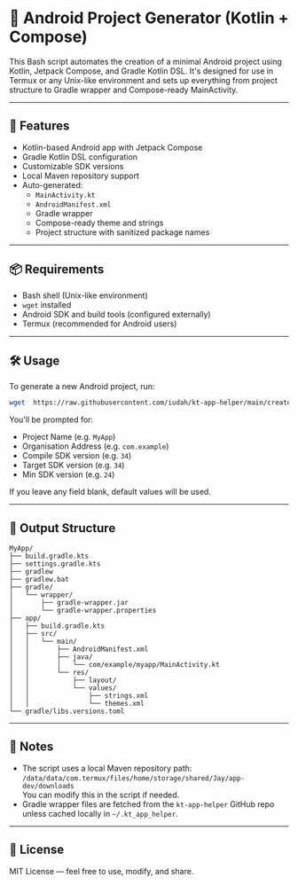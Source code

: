 # 📱 Android Project Generator (Kotlin + Compose)

This Bash script automates the creation of a minimal Android project using Kotlin, Jetpack Compose, and Gradle Kotlin DSL. It's designed for use in Termux or any Unix-like environment and sets up everything from project structure to Gradle wrapper and Compose-ready MainActivity.

---

## 🚀 Features

- Kotlin-based Android app with Jetpack Compose
- Gradle Kotlin DSL configuration
- Customizable SDK versions
- Local Maven repository support
- Auto-generated:
  - `MainActivity.kt`
  - `AndroidManifest.xml`
  - Gradle wrapper
  - Compose-ready theme and strings
  - Project structure with sanitized package names

---

## 📦 Requirements

- Bash shell (Unix-like environment)
- `wget` installed
- Android SDK and build tools (configured externally)
- Termux (recommended for Android users)

---

## 🛠️ Usage

To generate a new Android project, run:

```bash
wget  https://raw.githubusercontent.com/iudah/kt-app-helper/main/create_android_app_project.sh  && bash create_android_app_project.sh
```

You'll be prompted for:

- Project Name (e.g. `MyApp`)
- Organisation Address (e.g. `com.example`)
- Compile SDK version (e.g. `34`)
- Target SDK version (e.g. `34`)
- Min SDK version (e.g. `24`)

If you leave any field blank, default values will be used.

---

## 📁 Output Structure

```
MyApp/
├── build.gradle.kts
├── settings.gradle.kts
├── gradlew
├── gradlew.bat
├── gradle/
│   └── wrapper/
│       ├── gradle-wrapper.jar
│       └── gradle-wrapper.properties
├── app/
│   ├── build.gradle.kts
│   ├── src/
│   │   └── main/
│   │       ├── AndroidManifest.xml
│   │       ├── java/
│   │       │   └── com/example/myapp/MainActivity.kt
│   │       └── res/
│   │           ├── layout/
│   │           └── values/
│   │               ├── strings.xml
│   │               └── themes.xml
└── gradle/libs.versions.toml
```

---

## 🧩 Notes

- The script uses a local Maven repository path:  
  `/data/data/com.termux/files/home/storage/shared/Jay/app-dev/downloads`  
  You can modify this in the script if needed.
- Gradle wrapper files are fetched from the `kt-app-helper` GitHub repo unless cached locally in `~/.kt_app_helper`.

---

## 📜 License

MIT License — feel free to use, modify, and share.
